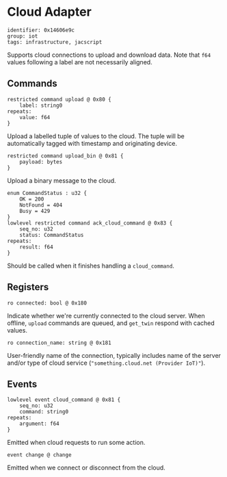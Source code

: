 # Cloud Adapter

    identifier: 0x14606e9c
    group: iot
    tags: infrastructure, jacscript

Supports cloud connections to upload and download data.
Note that `f64` values following a label are not necessarily aligned.

## Commands

    restricted command upload @ 0x80 {
        label: string0
    repeats:
        value: f64
    }

Upload a labelled tuple of values to the cloud.
The tuple will be automatically tagged with timestamp and originating device.

    restricted command upload_bin @ 0x81 {
        payload: bytes
    }

Upload a binary message to the cloud.

    enum CommandStatus : u32 {
        OK = 200
        NotFound = 404
        Busy = 429
    }
    lowlevel restricted command ack_cloud_command @ 0x83 {
        seq_no: u32
        status: CommandStatus
    repeats:
        result: f64
    }

Should be called when it finishes handling a `cloud_command`.

## Registers

    ro connected: bool @ 0x180

Indicate whether we're currently connected to the cloud server.
When offline, `upload` commands are queued, and `get_twin` respond with cached values.

    ro connection_name: string @ 0x181

User-friendly name of the connection, typically includes name of the server
and/or type of cloud service (`"something.cloud.net (Provider IoT)"`).

## Events

    lowlevel event cloud_command @ 0x81 {
        seq_no: u32
        command: string0
    repeats:
        argument: f64
    }

Emitted when cloud requests to run some action.

    event change @ change

Emitted when we connect or disconnect from the cloud.
